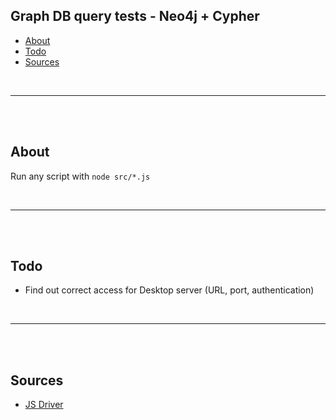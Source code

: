 ## Graph DB query tests - Neo4j + Cypher

- [About](#about)
- [Todo](#todo)
- [Sources](#sources)

<br>

---

<br><br>

## About

Run any script with `node src/*.js`

<br>

---

<br><br>

## Todo

- Find out correct access for Desktop server (URL, port, authentication)

<br>

---

<br><br>

## Sources

- [JS Driver](https://neo4j.com/docs/api/javascript-driver/current)
